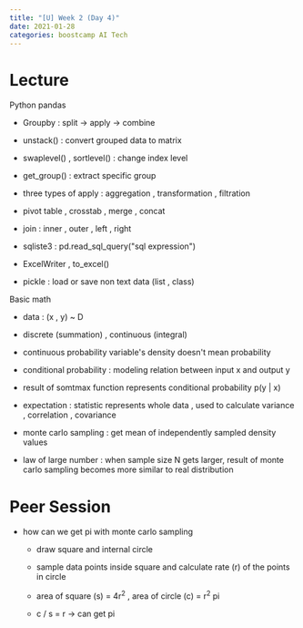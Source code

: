 ```yaml
---
title: "[U] Week 2 (Day 4)"
date: 2021-01-28
categories: boostcamp AI Tech
---
```

# Lecture
Python pandas

* Groupby : split -> apply -> combine

* unstack() : convert grouped data to matrix

* swaplevel() , sortlevel() : change index level

* get_group() : extract specific group

* three types of apply : aggregation , transformation , filtration

* pivot table , crosstab , merge , concat

* join : inner , outer , left , right

* sqliste3 : pd.read_sql_query("sql expression")

* ExcelWriter , to_excel()

* pickle : load or save non text data (list , class)

Basic math

* data : (x , y) ~ D

* discrete (summation) , continuous (integral)

* continuous probability variable's density doesn't mean probability

* conditional probability : modeling relation between input x and output y

* result of somtmax function represents conditional probability p(y \| x)

* expectation : statistic represents whole data , used to calculate variance , correlation , covariance

* monte carlo sampling : get mean of independently sampled density values

* law of large number : when sample size N gets larger, result of monte carlo sampling becomes more similar to real distribution

# Peer Session

* how can we get pi with monte carlo sampling

    * draw square and internal circle

    * sample data points inside square and calculate rate (r) of the points in circle

    * area of square (s) = 4r<sup>2</sup> , area of circle (c) = r<sup>2</sup> pi

    * c / s = r -> can get pi